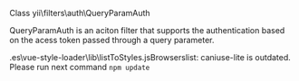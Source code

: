 Class yii\filters\auth\QueryParamAuth

QueryParamAuth is an aciton filter that supports the authentication based on the acess token passed through a query parameter.


.es\vue-style-loader\lib\listToStyles.jsBrowserslist: caniuse-lite is outdated. Please run next command `npm update`